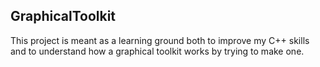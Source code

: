 ## GraphicalToolkit
This project is meant as a learning ground both to improve my C++ skills and to understand how a graphical toolkit works by trying to make one.